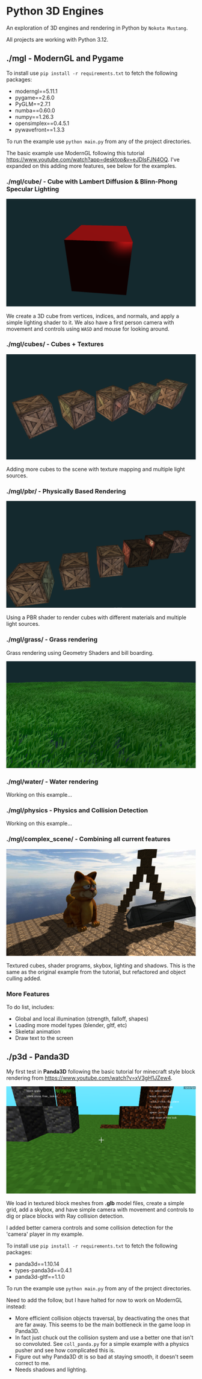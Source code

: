 # Python 3D Engines

An exploration of 3D engines and rendering in Python by `Nokota Mustang`.

All projects are working with Python 3.12.

## ./mgl - ModernGL and Pygame

To install use `pip install -r requirements.txt` to fetch the following packages:

- moderngl==5.11.1
- pygame==2.6.0
- PyGLM==2.7.1
- numba==0.60.0
- numpy==1.26.3
- opensimplex==0.4.5.1
- pywavefront==1.3.3

To run the example use `python main.py` from any of the project directories.

The basic example use ModernGL following this tutorial <https://www.youtube.com/watch?app=desktop&v=eJDIsFJN4OQ>. I've expanded on this adding more features, see below for the examples.

### ./mgl/cube/ - Cube with Lambert Diffusion & Blinn-Phong Specular Lighting

![Screenshots](./screenshots/moderngl_0.PNG)

We create a 3D cube from vertices, indices, and normals, and apply a simple lighting shader to it. We also have a first person camera with movement and controls using `WASD` and mouse for looking around.

### ./mgl/cubes/ - Cubes + Textures

![Screenshots](./screenshots/moderngl_3.PNG)

Adding more cubes to the scene with texture mapping and multiple light sources.

### ./mgl/pbr/ - Physically Based Rendering

![Screenshots](./screenshots/moderngl_1.PNG)

Using a PBR shader to render cubes with different materials and multiple light sources.

### ./mgl/grass/ - Grass rendering

Grass rendering using Geometry Shaders and bill boarding.

![Screenshots](./screenshots/moderngl_4.PNG)

### ./mgl/water/ - Water rendering

Working on this example...

### ./mgl/physics - Physics and Collision Detection

Working on this example...

### ./mgl/complex_scene/ - Combining all current features

![Screenshots](./screenshots/moderngl_2.PNG)

Textured cubes, shader programs, skybox, lighting and shadows. This is the same as the original example from the tutorial, but refactored and object culling added.

### More Features

To do list, includes:

- Global and local illumination (strength, falloff, shapes)
- Loading more model types (blender, gltf, etc)
- Skeletal animation
- Draw text to the screen

## ./p3d - Panda3D

My first test in **Panda3D** following the basic tutorial for minecraft style block rendering from <https://www.youtube.com/watch?v=xV3gH1JZew4>.

![Screenshots](./screenshots/panda_1.PNG)

We load in textured block meshes from **.glb** model files, create a simple grid, add a skybox, and have simple camera with movement and controls to dig or place blocks with Ray collision detection.

I added better camera controls and some collision detection for the 'camera' player in my example.

To install use `pip install -r requirements.txt` to fetch the following packages:

- panda3d==1.10.14
- types-panda3d==0.4.1
- panda3d-gltf==1.1.0

To run the example use `python main.py` from any of the project directories.

Need to add the follow, but I have halted for now to work on ModernGL instead:

- More efficient collision objects traversal, by deactivating the ones that are far away. This seems to be the main bottleneck in the game loop in Panda3D.
- In fact just chuck out the collision system and use a better one that isn't so convoluted. See `coll_panda.py` for a simple example with a physics pusher and see how complicated this is.
- Figure out why Panda3D dt is so bad at staying smooth, it doesn't seem correct to me.
- Needs shadows and lighting.
